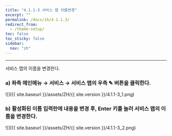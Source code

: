 ```yaml
---
title: "4.1.1-3 서비스 맵 이름변경"
excerpt: ""
permalink: /docs/zh/4.1.1.3/
redirect_from:
  - /theme-setup/
toc: false
toc_sticky: false
sidebar:
  nav: "zh"
---
```


---
서비스 맵의 이름을 변경한다.

### a\) 좌측 메인메뉴 → 서비스 → 서비스 맵의 우측 ✎ 버튼을 클릭한다.
![]({{ site.baseurl }}/assets/ZH/{{ site.version }}/4.1.1-3_1.png)

### b\) 활성화된 이름 입력란에 내용을 변경 후, Enter 키를 눌러 서비스 맵의 이름을 변경한다.
![]({{ site.baseurl }}/assets/ZH/{{ site.version }}/4.1.1-3_2.png)
